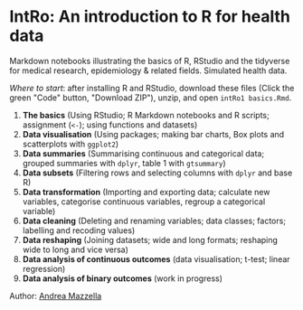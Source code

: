 # IntRo: An introduction to R for health data
Markdown notebooks illustrating the basics of R, RStudio and the tidyverse for medical research, epidemiology & related fields. Simulated health data.

*Where to start*: after installing R and RStudio, download these files (Click the green "Code" button, "Download ZIP"), unzip, and open `intRo1 basics.Rmd`.

1. **The basics** (Using RStudio; R Markdown notebooks and R scripts; assignment (`<-`); using functions and datasets)
2. **Data visualisation** (Using packages; making bar charts, Box plots and scatterplots with `ggplot2`)
3. **Data summaries** (Summarising continuous and categorical data; grouped summaries with `dplyr`, table 1 with `gtsummary`)
4.  **Data subsets** (Filtering rows and selecting columns with `dplyr` and base R)
5. **Data transformation** (Importing and exporting data; calculate new variables, categorise continuous variables, regroup a categorical variable)
6. **Data cleaning** (Deleting and renaming variables; data classes; factors; labelling and recoding values)
7. **Data reshaping** (Joining datasets; wide and long formats; reshaping wide to long and vice versa)
8. **Data analysis of continuous outcomes** (data visualisation; t-test; linear regression)
9. **Data analysis of binary outcomes** (work in progress)

Author: [Andrea Mazzella](https://github.com/andreamazzella)
